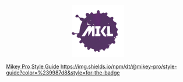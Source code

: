 <div width="100%" align="center">
  <img
    width="144"
    height="144"
    src="./images/mikl.png"
  />
</div>

[Mikey Pro Style Guide](https://github.com/mikey-pro/style-guide) https://img.shields.io/npm/dt/@mikey-pro/style-guide?color=%239987d8&style=for-the-badge
